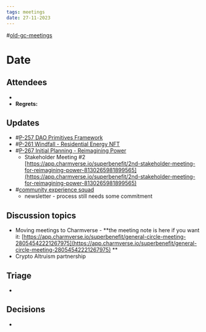 ```yaml
---
tags: meetings
date: 27-11-2023
---
```

#[old-gc-meetings](/notes/general-circle/old-gc-meetings/old-gc-meetings.md) 
# Date
## Attendees
- 
- **Regrets:** 

## Updates
- #[P-257 DAO Primitives Framework](P-257%20DAO%20Primitives%20Framework)
- #[P-261 Windfall - Residential Energy NFT](P-261%20Windfall%20-%20Residential%20Energy%20NFT)
- #[P-267 Initial Planning - Reimagining Power](P-267%20Initial%20Planning%20-%20Reimagining%20Power)
	- Stakeholder Meeting #2 [https://app.charmverse.io/superbenefit/2nd-stakeholder-meeting-for-reimagining-power-8130265981899565](https://app.charmverse.io/superbenefit/2nd-stakeholder-meeting-for-reimagining-power-8130265981899565) 
- #[community experience squad](/notes/archive/clarity/Tags/community%20experience%20squad.md) 
	- newsletter - process still needs some commitment

## Discussion topics
- Moving meetings to Charmverse - **the meeting note is here if you want it: [https://app.charmverse.io/superbenefit/general-circle-meeting-28054542221267975](https://app.charmverse.io/superbenefit/general-circle-meeting-28054542221267975) **
- Crypto Altruism partnership

## Triage
- 

## Decisions
- 
